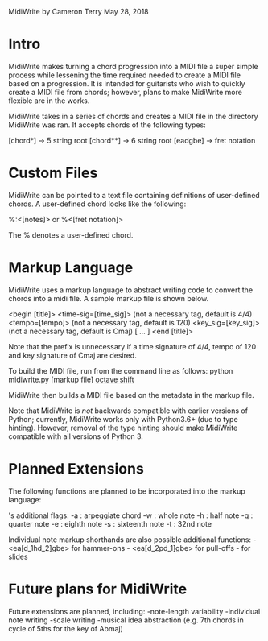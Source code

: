 MidiWrite by Cameron Terry
May 28, 2018

Intro
=====
MidiWrite makes turning a chord progression into a MIDI file a super simple process while lessening the time required needed to create a MIDI file based on a progression.
It is intended for guitarists who wish to quickly create a MIDI file from chords; however, plans to make MidiWrite more flexible are in the works.

MidiWrite takes in a series of chords and creates a MIDI file in the directory MidiWrite was ran. It accepts chords of the following types:

[chord*] -> 5 string root
[chord**] -> 6 string root
[eadgbe] -> fret notation


Custom Files
============
MidiWrite can be pointed to a text file containing definitions of user-defined chords.
A user-defined chord looks like the following:

<chord>%:<[notes]> or <chord>%<[fret notation]>

The % denotes a user-defined chord.


Markup Language
==============
MidiWrite uses a markup language to abstract writing code to convert the chords into a midi file.
A sample markup file is shown below.

<begin [title]>
    <prefix>
        <time-sig=[time_sig]> (not a necessary tag, default is 4/4)
        <tempo=[tempo]> (not a necessary tag, default is 120)
        <key_sig=[key_sig]> (not a necessary tag, default is Cmaj)
    </prefix>
    <commands>
        [<command1> <command2> ... ]
    </commands>
<end [title]>

Note that the prefix is unnecessary if a time signature of 4/4, tempo of 120 and key signature of Cmaj are desired.

To build the MIDI file, run from the command line as follows:
    python midiwrite.py [markup file] [octave shift](optional)

MidiWrite then builds a MIDI file based on the metadata in the markup file.

Note that MidiWrite is *not* backwards compatible with earlier versions of Python; currently, MidiWrite works only with Python3.6+ (due to type hinting).
However, removal of the type hinting should make MidiWrite compatible with all versions of Python 3.


Planned Extensions
==================
The following functions are planned to be incorporated into the markup language:

<command>'s additional flags:
    -a : arpeggiate chord
    -w : whole note
    -h : half note
    -q : quarter note
    -e : eighth note
    -s : sixteenth note
    -t : 32nd note

Individual note markup shorthands are also possible additional functions:
    - <ea[d_1hd_2]gbe> for hammer-ons
    - <ea[d_2pd_1]gbe> for pull-offs
    - <eadgbe s eadgbe> for slides


Future plans for MidiWrite
==========================
Future extensions are planned, including:
    -note-length variability
    -individual note writing
    -scale writing
    -musical idea abstraction (e.g. 7th chords in cycle of 5ths for the key of Abmaj)
